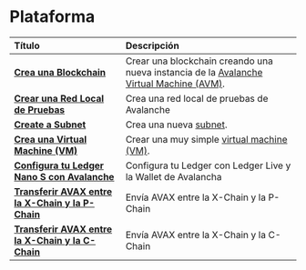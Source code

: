 # Plataforma

| Título | Descripción |
| :--- | :--- |
| [**Crea una Blockchain**](create-a-new-blockchain.md) | Crear una blockchain creando una nueva instancia de la [Avalanche Virtual Machine \(AVM\)](../../../aprende/platform-overview/#exchange-chain-x-chain). |
| [**Crear una Red Local de Pruebas**](create-a-local-test-network.md) | Crea una red local de pruebas de Avalanche |
| [**Create a Subnet**](create-a-subnet.md) | Crea una nueva [subnet](../../../aprende/platform-overview/#subnets). |
| [**Crea una Virtual Machine \(VM\)**](create-a-virtual-machine-vm.md) | Crear una muy simple [virtual machine \(VM\)](../../../aprende/platform-overview/#virtual-machines). |
| [**Configura tu Ledger Nano S con Avalanche**](setup-your-ledger-nano-s-with-avalanche.md) | Configura tu Ledger con Ledger Live y la Wallet de Avalancha |
| [**Transferir AVAX entre la X-Chain y la P-Chain**](transfer-avax-between-x-chain-and-p-chain.md) | Envía AVAX entre la X-Chain y la P-Chain |
| [**Transferir AVAX entre la X-Chain y la C-Chain**](https://github.com/ava-labs/avalanche-docs/tree/e5dbc74ad73488ae633c3ce49704b98e32e7d5c4/build/tutorials/platform/transfer-avax-between-x-chain-and-c-chain.md) | Envía AVAX entre la X-Chain y la C-Chain |


